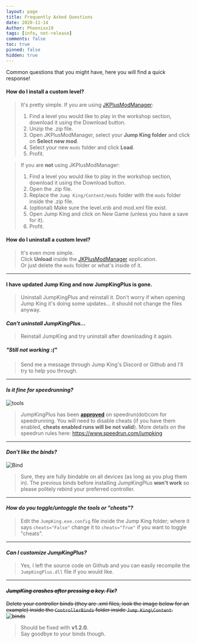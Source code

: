 ```yaml
---
layout: page
title: Frequently Asked Questions
date: 2020-11-14
Author: Phoenixx19
tags: [info, not-release]
comments: false
toc: true
pinned: false
hidden: true
---
```


Common questions that you might have, here you will find a quick response! <!-- more -->

#### How do I install a custom level?
>It's pretty simple. If you are using [JKPlusModManager](https://github.com/Phoenixx19/JumpKingPlus/releases/download/v1.2.0/JKPlusModManager-v0.1.0.exe):
> 1. Find a level you would like to play in the workshop section, download it using the Download button.
> 2. Unzip the .zip file.
> 3. Open JKPlusModManager, select your **Jump King folder** and click on **Select new mod**.
> 4. Select your new `mods` folder and click **Load**.
> 5. Profit.

> If you are **not** using JKPlusModManager:
> 1. Find a level you would like to play in the workshop section, download it using the Download button.
> 2. Open the .zip file.
> 3. Replace the `Jump King/Content/mods` folder with the `mods` folder inside the .zip file.
> 4. (optional) Make sure the level.xnb and mod.xml file exist.
> 5. Open Jump King and click on New Game (unless you have a save for it).
> 6. Profit.

#### How do I uninstall a custom level?
>It's even more simple.<br>Click **Unload** inside the [JKPlusModManager](https://github.com/Phoenixx19/JumpKingPlus/releases/download/v1.2.0/JKPlusModManager-v0.1.0.exe) application.<br>Or just delete the `mods` folder or what's inside of it.

---

#### I have updated Jump King and now JumpKingPlus is gone.
>Uninstall JumpKingPlus and reinstall it. Don't worry if when opening Jump King it's doing some updates... it should not change the files anyway.

#### _Can't uninstall JumpKingPlus..._
>Reinstall JumpKing and try uninstall after downloading it again.

##### "Still not working :("
>Send me a message through Jump King's Discord or Github and I'll try to help you through.

---

#### _Is it fine for speedrunning?_
![tools](https://raw.githubusercontent.com/Phoenixx19/JumpKingPlus/master/docs/images/tools.png)
>JumpKingPlus has been [**approved**](https://phoenixx19.github.io/JumpKingPlus/speedrun) on speedrun(dot)com for speedrunning. You will need to disable cheats (if you have them enabled, **cheats enabled runs will be not valid**). More details on the speedrun rules here: https://www.speedrun.com/jumpking

---

#### _Don't like the binds?_
![Bind](https://raw.githubusercontent.com/Phoenixx19/JumpKingPlus/master/docs/images/bind.png)
>Sure, they are fully bindable on all devices (as long as you plug them in).
The previous binds before installing JumpKingPlus **won't work** so please politely rebind your preferred controller.

 ---

#### _How do you toggle/untoggle the tools or "cheats"?_
>Edit the `JumpKing.exe.config` file inside the Jump King folder; where it says `cheats="False"` change it to `cheats="True"` if you want to toggle "cheats".

---

#### _Can I customize JumpKingPlus?_
>Yes, I left the source code on Github and you can easily recompile the `JumpKingPlus.dll` file if you would like.

---

#### ~~_JumpKing crashes after pressing a key. Fix?_~~
~~Delete your controller binds (they are .xml files, look the image below for an example) inside the `ControllerBinds` folder inside `Jump King\Content`.
![binds](https://raw.githubusercontent.com/Phoenixx19/JumpKingPlus/master/docs/images/files.png)~~

> Should be fixed with **v1.2.0**.<br>Say goodbye to your binds though.
